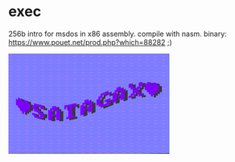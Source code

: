 # exec
256b intro for msdos in x86 assembly. compile with nasm.
binary: https://www.pouet.net/prod.php?which=88282 ;)

![alt text](https://github.com/aolvos/exec/blob/main/EXEC.PNG)
